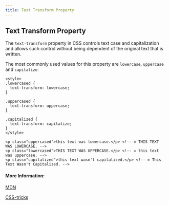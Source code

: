 ```yaml
---
title: Text Transform Property
---
```

## Text Transform Property

The `text-transform` property in CSS controls text case and capitalization and allows such control without being dependent of the original text that is written.

The most commonly used values for this property are `lowercase`, `uppercase` and `capitalize`. 

```
<style>
.lowercased {
  text-transform: lowercase;
}

.uppercased {
  text-transform: uppercase;
}

.capitalized {
  text-transform: capitalize;
}
</style>

<p class="uppercased">this text was lowercase.</p> <!-- = THIS TEXT WAS LOWERCASE. -->
<p class="lowercased">THIS TEXT WAS UPPERCASE.</p> <!-- = this text was uppercase. -->
<p class="capitalized">this text wasn't capitalized.</p> <!-- = This Text Wasn't Capitalized. -->
```

#### More Information:
[MDN](https://developer.mozilla.org/en-US/docs/Web/CSS/text-transform)

[CSS-tricks](https://css-tricks.com/almanac/properties/t/text-transform/)


